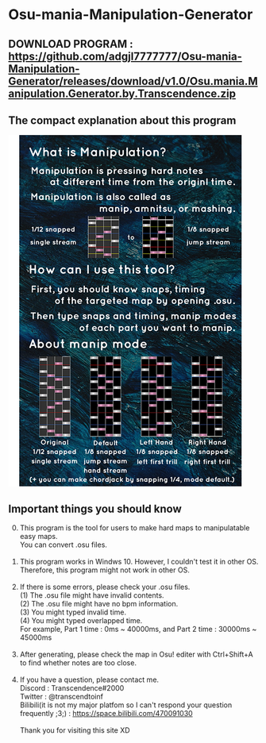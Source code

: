 # Osu-mania-Manipulation-Generator
## DOWNLOAD PROGRAM : https://github.com/adgjl7777777/Osu-mania-Manipulation-Generator/releases/download/v1.0/Osu.mania.Manipulation.Generator.by.Transcendence.zip
## The compact explanation about this program
<img src="manipulation/help.png">

## Important things you should know
0. This program is the tool for users to make hard maps to manipulatable easy maps.
<br>You can convert .osu files.<br><br>
1. This program works in Windws 10. However, I couldn't test it in other OS.
<br>Therefore, this program might not work in other OS.<br><br>
2. If there is some errors, please check your .osu files.
<br>(1) The .osu file might have invalid contents.
<br>(2) The .osu file might have no bpm information.
<br>(3) You might typed invalid time.
<br>(4) You might typed overlapped time.<br>For example, Part 1 time : 0ms ~ 40000ms, and Part 2 time : 30000ms ~ 45000ms<br><br>
3. After generating, please check the map in Osu! editer with Ctrl+Shift+A to find whether notes are too close.<br><br>
4. If you have a question, please contact me.<br>
Discord : Transcendence#2000<br>
Twitter : @transcendtoinf<br>
Bilibili(it is not my major platfom so I can't respond your question frequently ;3;) : https://space.bilibili.com/470091030
<br><br>Thank you for visiting this site XD
